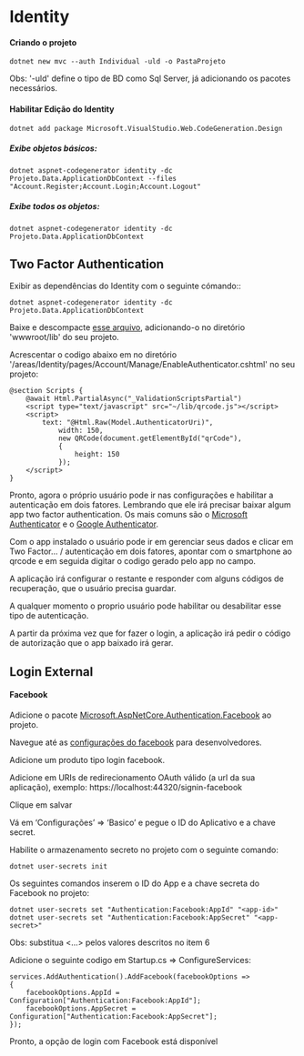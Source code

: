# Identity

#### Criando o projeto
```
dotnet new mvc --auth Individual -uld -o PastaProjeto
```

Obs: '-uld' define o tipo de BD como Sql Server, já adicionando os pacotes necessários. 


#### Habilitar Edição do Identity
```
dotnet add package Microsoft.VisualStudio.Web.CodeGeneration.Design
```

##### Exibe objetos básicos:
```
dotnet aspnet-codegenerator identity -dc Projeto.Data.ApplicationDbContext --files "Account.Register;Account.Login;Account.Logout"
```

##### Exibe todos os objetos:
```
dotnet aspnet-codegenerator identity -dc Projeto.Data.ApplicationDbContext 
```


## Two Factor Authentication 

Exibir as dependências do Identity com o seguinte cómando::

```
dotnet aspnet-codegenerator identity -dc Projeto.Data.ApplicationDbContext 
```

Baixe e descompacte [esse arquivo](https://davidshimjs.github.io/qrcodejs/), adicionando-o no diretório 'wwwroot/lib' do seu projeto.

Acrescentar o codigo abaixo em no diretório '/areas/Identity/pages/Account/Manage/EnableAuthenticator.cshtml' no seu projeto:

```
@section Scripts {
	@await Html.PartialAsync("_ValidationScriptsPartial")
 	<script type="text/javascript" src="~/lib/qrcode.js"></script>
 	<script>
		text: "@Html.Raw(Model.AuthenticatorUri)", 
			width: 150,
			new QRCode(document.getElementById("qrCode"),
			{
				height: 150
			});
	</script>
}
```

Pronto, agora o próprio usuário pode ir nas configurações e habilitar a autenticação em dois fatores. Lembrando que ele irá precisar baixar algum app two factor authentication. Os mais comuns são o [Microsoft Authenticator](https://play.google.com/store/apps/details?id=com.azure.authenticator&hl=en) e o [Google Authenticator](https://play.google.com/store/apps/details?id=com.google.android.apps.authenticator2&hl=en).

Com o app instalado o usuário pode ir em gerenciar seus dados e clicar em Two Factor… / autenticação em dois fatores, apontar com o smartphone ao qrcode e em seguida digitar o codigo gerado pelo app no campo. 

A aplicação irá configurar o restante e responder com alguns códigos de recuperação, que o usuário precisa guardar. 

A qualquer momento o proprio usuário pode habilitar ou desabilitar esse tipo de autenticação. 

A partir da próxima vez que for fazer o login, a aplicação irá pedir o código de autorização que o app baixado irá gerar. 


##  Login External

#### Facebook

Adicione o pacote [Microsoft.AspNetCore.Authentication.Facebook](https://www.nuget.org/packages/Microsoft.AspNetCore.Authentication.Facebook) ao projeto.

Navegue até as [configurações do facebook](https://developers.facebook.com/apps/) para desenvolvedores.

Adicione um produto tipo login facebook.

Adicione em URIs de redirecionamento OAuth válido (a url da sua aplicação), exemplo: https://localhost:44320/signin-facebook 

Clique em salvar

Vá em ‘Configurações’ => ‘Basico’ e pegue o ID do Aplicativo e a chave secret.

Habilite o armazenamento secreto no projeto com o seguinte comando:
```
dotnet user-secrets init
```

Os seguintes comandos inserem o ID do App e a chave secreta do Facebook no projeto:
```
dotnet user-secrets set "Authentication:Facebook:AppId" "<app-id>"
dotnet user-secrets set "Authentication:Facebook:AppSecret" "<app-secret>"
```

Obs: substitua <...> pelos valores descritos no item 6


Adicione o seguinte codigo em Startup.cs => ConfigureServices:
```
services.AddAuthentication().AddFacebook(facebookOptions =>
{
    facebookOptions.AppId = Configuration["Authentication:Facebook:AppId"];
    facebookOptions.AppSecret = Configuration["Authentication:Facebook:AppSecret"];
});
```

Pronto, a opção de login com Facebook está disponível
	
